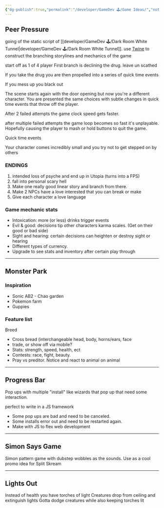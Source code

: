 ```yaml
---
{"dg-publish":true,"permalink":"/developer/GameDev 🕹/Game Ideas/","noteIcon":""}
---
```


## Peer Pressure

going of the static script of [[developer/GameDev 🕹/Dark Room White Tunnel\|developer/GameDev 🕹/Dark Room White Tunnel]]. use [Twine](https://twinery.org/) to construct the branching storylines and mechanics of the game

start off as 1 of 4 player
First branch is declining the drug. leave un scathed 

If you take the drug you are then propelled into a series of quick time events

If you mess up you black out

The scene starts again with the door opening but now you're a different character. You are presented the same choices with subtle changes in quick time events that throw off the player.

After 2 failed attempts the game clock speed gets faster.

after multiple failed attempts the game loop becomes so fast it's unplayable. Hopefully causing the player to mash or hold buttons to quit the game.

Quick time events

Your character comes incredibly small and you try not to get stepped on by others

### ENDINGS
1. intended loss of psyche and end up in Utopia (turns into a FPS)
2. fall into personal scary hell
3. Make one really good linear story and branch from there.
4. Make 2 NPCs have a love interested that you can break or make
5. Give each character a love language

### Game mechanic stats
- Intoxication: more (or less) drinks trigger events
- Evil & good: decisions tip other characters karma scales. (Get on their good or bad side)
- Sight and hearing: certain decisions can heighten or destroy sight or hearing
- Different types of currency.
- Upgrade to see stats and inventory after certain play through

---
## Monster Park
### Inspiration
-   Sonic AB2 - Chao garden
-   Pokemon farm
-   Guppies

### Feature list
Breed
- Cross bread (interchangeable head, body, horns/ears, face
- trade, or show off via mobile?
- Stats: strength, speed, health, ect
- Contests: race, fight, beauty.
- Pray vs preditor. Notice and react to animal on animal

---
## Progress Bar
Pop ups with multiple "install" like wizards that pop up that need some interaction.

perfect to write in a JS framework 

- Some pop ups are bad and need to be canceled.
- Some installs error out and need to be restarted again.
- Make with JS to flex web development

---
## Simon Says Game
Simon pattern game with dubstep wobbles as the sounds. Use as a cool promo idea for Split Skream

---
## Lights Out
Instead of health you have torches of light
Creatures drop from ceiling and extinguish lights
Gotta dodge creatures while also keeping torches lit